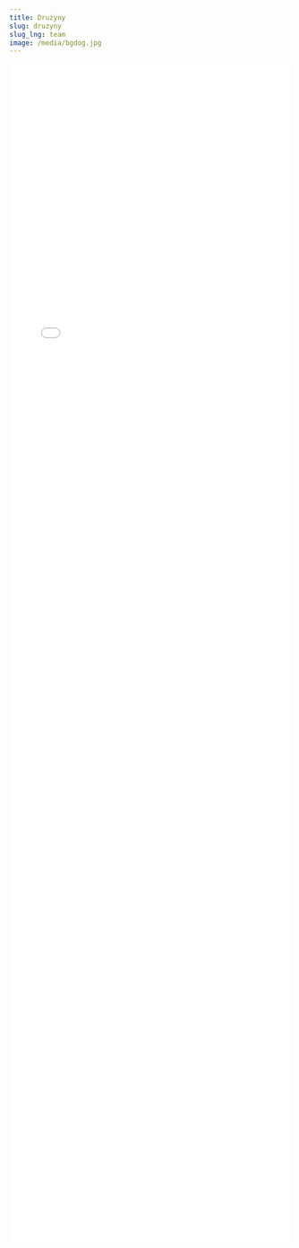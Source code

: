 ```yaml
---
title: Drużyny
slug: druzyny
slug_lng: team
image: /media/bgdog.jpg
---
```



<!--StartFragment-->

<embed src="/media/ts.pdf&navpanes=0&scrollbar=0" width="100%" height="2100px" />

<!--EndFragment-->